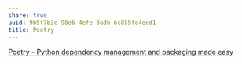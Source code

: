 ```yaml
---
share: true
uuid: 9b5f7b3c-98e6-4efe-8adb-6c855fe4eed1
title: Poetry
---
```

[Poetry - Python dependency management and packaging made easy](https://python-poetry.org/)
